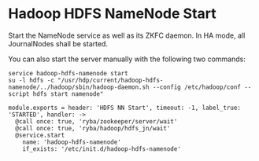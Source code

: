 
# Hadoop HDFS NameNode Start

Start the NameNode service as well as its ZKFC daemon. In HA mode, all
JournalNodes shall be started.

You can also start the server manually with the following two commands:

```
service hadoop-hdfs-namenode start
su -l hdfs -c "/usr/hdp/current/hadoop-hdfs-namenode/../hadoop/sbin/hadoop-daemon.sh --config /etc/hadoop/conf --script hdfs start namenode"
```

    module.exports = header: 'HDFS NN Start', timeout: -1, label_true: 'STARTED', handler: ->
      @call once: true, 'ryba/zookeeper/server/wait'
      @call once: true, 'ryba/hadoop/hdfs_jn/wait'
      @service.start
        name: 'hadoop-hdfs-namenode'
        if_exists: '/etc/init.d/hadoop-hdfs-namenode'
